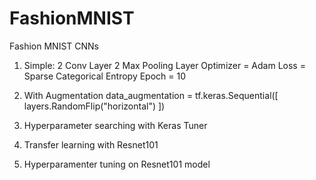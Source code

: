 # FashionMNIST
Fashion MNIST CNNs

1. Simple:
2 Conv Layer
2 Max Pooling Layer
Optimizer = Adam
Loss = Sparse Categorical Entropy
Epoch = 10

2. With Augmentation
data_augmentation = tf.keras.Sequential([
layers.RandomFlip("horizontal")
])

3. Hyperparameter searching with Keras Tuner

4. Transfer learning with Resnet101

5. Hyperparamenter tuning on Resnet101 model
